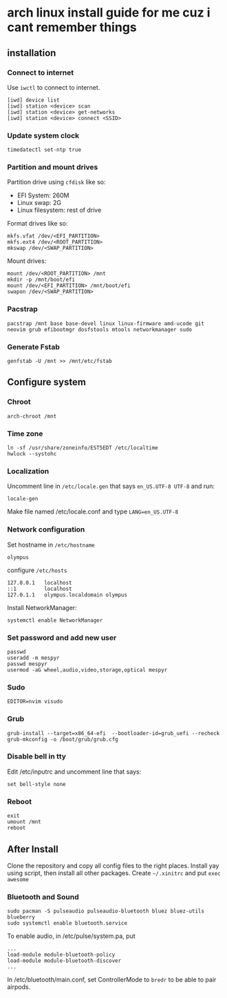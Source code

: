 # arch linux install guide for me cuz i cant remember things

## installation

### Connect to internet
Use `iwctl` to connect to internet.
```
[iwd] device list
[iwd] station <device> scan
[iwd] station <device> get-networks
[iwd] station <device> connect <SSID>
```

### Update system clock
```
timedatectl set-ntp true
```

### Partition and mount drives
Partition drive using `cfdisk` like so:
- EFI System: 260M
- Linux swap: 2G
- Linux filesystem: rest of drive

Format drives like so:
```
mkfs.vfat /dev/<EFI_PARTITION>
mkfs.ext4 /dev/<ROOT_PARTITION>
mkswap /dev/<SWAP_PARTITION>
```

Mount drives:
```
mount /dev/<ROOT_PARTITION> /mnt
mkdir -p /mnt/boot/efi
mount /dev/<EFI_PARTITION> /mnt/boot/efi
swapon /dev/<SWAP_PARTITION>
```

### Pacstrap
```
pacstrap /mnt base base-devel linux linux-firmware amd-ucode git neovim grub efibootmgr dosfstools mtools networkmanager sudo
```

### Generate Fstab
```
genfstab -U /mnt >> /mnt/etc/fstab
```

## Configure system

### Chroot
```
arch-chroot /mnt
```

### Time zone
```
ln -sf /usr/share/zoneinfo/EST5EDT /etc/localtime
hwlock --systohc
```

### Localization
Uncomment line in `/etc/locale.gen` that says `en_US.UTF-8 UTF-8` and run:
```
locale-gen
```

Make file named /etc/locale.conf and type `LANG=en_US.UTF-8`

### Network configuration
Set hostname in `/etc/hostname`
```
olympus
```

configure `/etc/hosts`
```
127.0.0.1   localhost
::1         localhost
127.0.1.1   olympus.localdomain olympus
```

Install NetworkManager:
```
systemctl enable NetworkManager
```

### Set password and add new user
```
passwd
useradd -m mespyr
passwd mespyr
usermod -aG wheel,audio,video,storage,optical mespyr
```

### Sudo
```
EDITOR=nvim visudo
```

### Grub
```
grub-install --target=x86_64-efi  --bootloader-id=grub_uefi --recheck
grub-mkconfig -o /boot/grub/grub.cfg
```

### Disable bell in tty
Edit /etc/inputrc and uncomment line that says:
```
set bell-style none
```

### Reboot
```
exit
umount /mnt
reboot
```

## After Install
Clone the repository and copy all config files to the right places.
Install yay using script, then install all other packages.
Create `~/.xinitrc` and put `exec awesome`

### Bluetooth and Sound
```
sudo pacman -S pulseaudio pulseaudio-bluetooth bluez bluez-utils blueberry
sudo systemctl enable bluetooth.service
```

To enable audio, in /etc/pulse/system.pa, put
```
...
load-module module-bluetooth-policy
load-module module-bluetooth-discover
...
```

In /etc/bluetooth/main.conf, set ControllerMode to `bredr` to be able to pair airpods.
